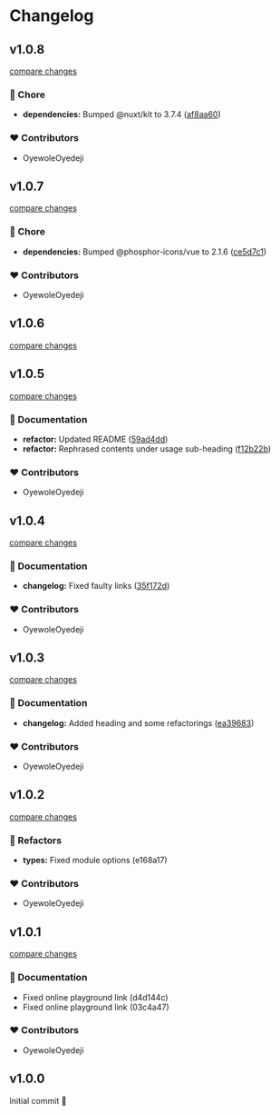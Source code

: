 # Changelog

## v1.0.8

[compare changes](https://github.com/OyewoleOyedeji/nuxt-phosphor-icons/compare/v1.0.7...v1.0.8)

### 🏡 Chore

- **dependencies:** Bumped @nuxt/kit to 3.7.4 ([af8aa60](https://github.com/OyewoleOyedeji/nuxt-phosphor-icons/commit/af8aa60))

### ❤️ Contributors

- OyewoleOyedeji

## v1.0.7

[compare changes](https://github.com/OyewoleOyedeji/nuxt-phosphor-icons/compare/v1.0.6...v1.0.7)

### 🏡 Chore

- **dependencies:** Bumped @phosphor-icons/vue to 2.1.6 ([ce5d7c1](https://github.com/OyewoleOyedeji/nuxt-phosphor-icons/commit/ce5d7c1))

### ❤️ Contributors

- OyewoleOyedeji

## v1.0.6

[compare changes](https://github.com/OyewoleOyedeji/nuxt-phosphor-icons/compare/v1.0.5...v1.0.6)

## v1.0.5

[compare changes](https://github.com/OyewoleOyedeji/nuxt-phosphor-icons/compare/v1.0.4...v1.0.5)

### 📖 Documentation

- **refactor:** Updated README ([59ad4dd](https://github.com/OyewoleOyedeji/nuxt-phosphor-icons/commit/59ad4dd))
- **refactor:** Rephrased contents under usage sub-heading ([f12b22b](https://github.com/OyewoleOyedeji/nuxt-phosphor-icons/commit/f12b22b))

### ❤️  Contributors

- OyewoleOyedeji

## v1.0.4

[compare changes](https://github.com/OyewoleOyedeji/nuxt-phosphor-icons/compare/v1.0.3...v1.0.4)


### 📖 Documentation

  - **changelog:** Fixed faulty links ([35f172d](https://github.com/OyewoleOyedeji/nuxt-phosphor-icons/commit/35f172d))

### ❤️  Contributors

- OyewoleOyedeji

## v1.0.3

[compare changes](https://github.com/OyewoleOyedeji/nuxt-phosphor-icons/compare/v1.0.2...v1.0.3)

### 📖 Documentation

- **changelog:** Added heading and some refactorings ([ea39683](https://github.com/OyewoleOyedeji/nuxt-phosphor-icons/commit/ea39683))

### ❤️ Contributors

- OyewoleOyedeji

## v1.0.2

[compare changes](https://github.com/OyewoleOyedeji/nuxt-phosphor-icons/compare/v1.0.1...v1.0.2)

### 💅 Refactors

- **types:** Fixed module options (e168a17)

### ❤️ Contributors

- OyewoleOyedeji

## v1.0.1

[compare changes](https://github.com/OyewoleOyedeji/nuxt-phosphor-icons/compare/v1.0.0...v1.0.1)

### 📖 Documentation

- Fixed online playground link (d4d144c)
- Fixed online playground link (03c4a47)

### ❤️ Contributors

- OyewoleOyedeji

## v1.0.0

Initial commit 🎉
